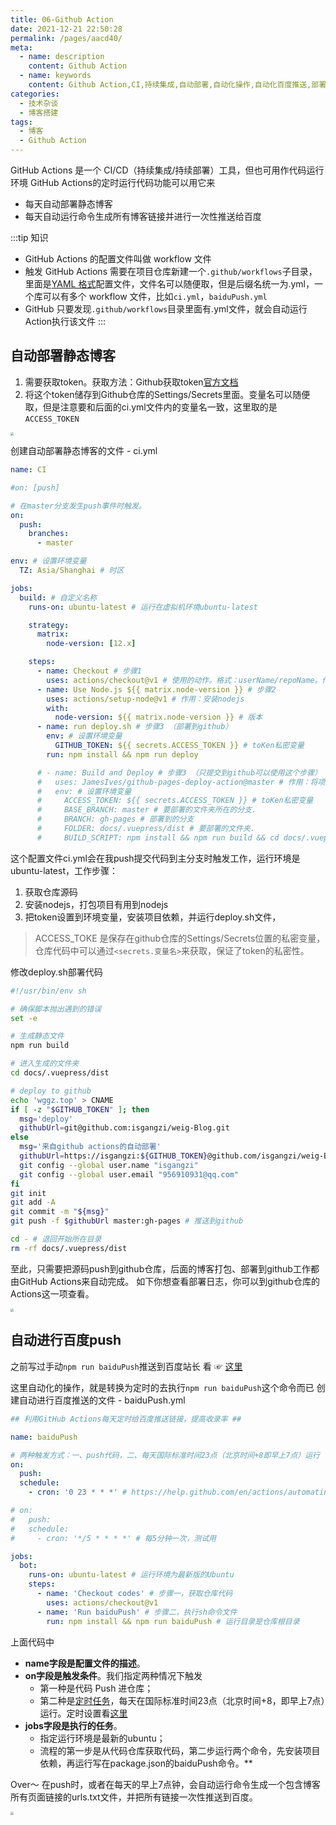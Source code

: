 ```yaml
---
title: 06-Github Action
date: 2021-12-21 22:50:28
permalink: /pages/aacd40/
meta:
  - name: description
    content: Github Action
  - name: keywords
    content: Github Action,CI,持续集成,自动部署,自动化操作,自动化百度推送,部署博客
categories:
  - 技术杂谈
  - 博客搭建
tags:
  - 博客
  - Github Action
---
```

GitHub Actions 是一个 CI/CD（持续集成/持续部署）工具，但也可用作代码运行环境
GitHub Actions的定时运行代码功能可以用它来

- 每天自动部署静态博客
- 每天自动运行命令生成所有博客链接并进行一次性推送给百度

<!-- more -->

:::tip 知识

- GitHub Actions 的配置文件叫做 workflow 文件
- 触发 GitHub Actions 需要在项目仓库新建一个`.github/workflows`子目录，里面是[YAML 格式](https://xugaoyi.com/pages/4e8444e2d534d14f/)配置文件，文件名可以随便取，但是后缀名统一为.yml，一个库可以有多个 workflow 文件，比如`ci.yml`，`baiduPush.yml`
- GitHub 只要发现`.github/workflows`目录里面有.yml文件，就会自动运行Action执行该文件
:::
​

## 自动部署静态博客

1. 需要获取token。获取方法：Github获取token[官方文档](https://help.github.com/en/articles/creating-a-personal-access-token-for-the-command-line)
1. 将这个token储存到Github仓库的Settings/Secrets里面。变量名可以随便取，但是注意要和后面的ci.yml文件内的变量名一致，这里取的是`ACCESS_TOKEN`

<img src="https://weig-blog-wggz.oss-cn-beijing.aliyuncs.com/img/1640066693547-996985c9-a355-48c0-b5f4-8e2a6057ee6e.png" style="zoom:33%;" />

创建自动部署静态博客的文件 - ci.yml
```yaml
name: CI

#on: [push]

# 在master分支发生push事件时触发。
on:
  push:
    branches:
      - master

env: # 设置环境变量
  TZ: Asia/Shanghai # 时区

jobs:
  build: # 自定义名称
    runs-on: ubuntu-latest # 运行在虚拟机环境ubuntu-latest

    strategy:
      matrix:
        node-version: [12.x]

    steps:
      - name: Checkout # 步骤1
        uses: actions/checkout@v1 # 使用的动作。格式：userName/repoName。作用：检出仓库，获取源码。 官方actions库：https://github.com/actions
      - name: Use Node.js ${{ matrix.node-version }} # 步骤2
        uses: actions/setup-node@v1 # 作用：安装nodejs
        with:
          node-version: ${{ matrix.node-version }} # 版本
      - name: run deploy.sh # 步骤3 （部署到github）
        env: # 设置环境变量
          GITHUB_TOKEN: ${{ secrets.ACCESS_TOKEN }} # toKen私密变量
        run: npm install && npm run deploy

      # - name: Build and Deploy # 步骤3 （只提交到github可以使用这个步骤）
      #   uses: JamesIves/github-pages-deploy-action@master # 作用：将项目构建和部署到github。 https://github.com/JamesIves/github-pages-deploy-action
      #   env: # 设置环境变量
      #     ACCESS_TOKEN: ${{ secrets.ACCESS_TOKEN }} # toKen私密变量
      #     BASE_BRANCH: master # 要部署的文件夹所在的分支.
      #     BRANCH: gh-pages # 部署到的分支
      #     FOLDER: docs/.vuepress/dist # 要部署的文件夹.
      #     BUILD_SCRIPT: npm install && npm run build && cd docs/.vuepress/dist && echo 'xugaoyi.com' > CNAME && cd - # 部署前要执行的命令（记得cd进入某个目录后，后面要cd -退回开始的目录）
```
这个配置文件ci.yml会在我push提交代码到主分支时触发工作，运行环境是ubuntu-latest，工作步骤：

1. 获取仓库源码
1. 安装nodejs，打包项目有用到nodejs
1. 把token设置到环境变量，安装项目依赖，并运行deploy.sh文件，
> ACCESS_TOKE 是保存在github仓库的Settings/Secrets位置的私密变量，仓库代码中可以通过`<secrets.变量名>`来获取，保证了token的私密性。



修改deploy.sh部署代码
```bash
#!/usr/bin/env sh

# 确保脚本抛出遇到的错误
set -e

# 生成静态文件
npm run build

# 进入生成的文件夹
cd docs/.vuepress/dist

# deploy to github
echo 'wggz.top' > CNAME
if [ -z "$GITHUB_TOKEN" ]; then
  msg='deploy'
  githubUrl=git@github.com:isgangzi/weig-Blog.git
else
  msg='来自github actions的自动部署'
  githubUrl=https://isgangzi:${GITHUB_TOKEN}@github.com/isgangzi/weig-Blog.git
  git config --global user.name "isgangzi"
  git config --global user.email "956910931@qq.com"
fi
git init
git add -A
git commit -m "${msg}"
git push -f $githubUrl master:gh-pages # 推送到github

cd - # 退回开始所在目录
rm -rf docs/.vuepress/dist

```




至此，只需要把源码push到github仓库，后面的博客打包、部署到github工作都由GitHub Actions来自动完成。
如下你想查看部署日志，你可以到github仓库的Actions这一项查看。

<img src="https://weig-blog-wggz.oss-cn-beijing.aliyuncs.com/img/1640067550957-c2dc49e6-4d72-4d3a-8323-15e869a4a4d0.png" style="zoom:33%;" />



## 自动进行百度push
之前写过手动`npm run baiduPush`推送到百度站长
看 ☞ [这里](https://www.yuque.com/wgg/jszt/wxy5ui)

这里自动化的操作，就是转换为定时的去执行`npm run baiduPush`这个命令而已
创建自动进行百度推送的文件 - baiduPush.yml

```yaml
## 利用GitHub Actions每天定时给百度推送链接，提高收录率 ##

name: baiduPush

# 两种触发方式：一、push代码，二、每天国际标准时间23点（北京时间+8即早上7点）运行
on:
  push:
  schedule:
    - cron: '0 23 * * *' # https://help.github.com/en/actions/automating-your-workflow-with-github-actions/events-that-trigger-workflows#scheduled-events-schedule

# on:
#   push:
#   schedule:
#     - cron: '*/5 * * * *' # 每5分钟一次，测试用

jobs:
  bot:
    runs-on: ubuntu-latest # 运行环境为最新版的Ubuntu
    steps:
      - name: 'Checkout codes' # 步骤一，获取仓库代码
        uses: actions/checkout@v1
      - name: 'Run baiduPush' # 步骤二，执行sh命令文件
        run: npm install && npm run baiduPush # 运行目录是仓库根目录
```
上面代码中

- **name字段是配置文件的描述**。
- **on字段是触发条件**。我们指定两种情况下触发
   - 第一种是代码 Push 进仓库；
   - 第二种是[定时任务](https://help.github.com/en/actions/automating-your-workflow-with-github-actions/events-that-trigger-workflows#scheduled-events-schedule)，每天在国际标准时间23点（北京时间+8，即早上7点）运行。定时设置看[这里](https://help.github.com/en/actions/automating-your-workflow-with-github-actions/events-that-trigger-workflows#scheduled-events-schedule)
- **jobs字段是执行的任务**。
   - 指定运行环境是最新的ubuntu；
   - 流程的第一步是从代码仓库获取代码，第二步运行两个命令，先安装项目依赖，再运行写在package.json的baiduPush命令。**

Over～
在push时，或者在每天的早上7点钟，会自动运行命令生成一个包含博客所有页面链接的urls.txt文件，并把所有链接一次性推送到百度。

<img src="https://weig-blog-wggz.oss-cn-beijing.aliyuncs.com/img/1640067908289-5cb1181e-035c-4d59-85a9-25e8e3f351fa.png" style="zoom:33%;" />

